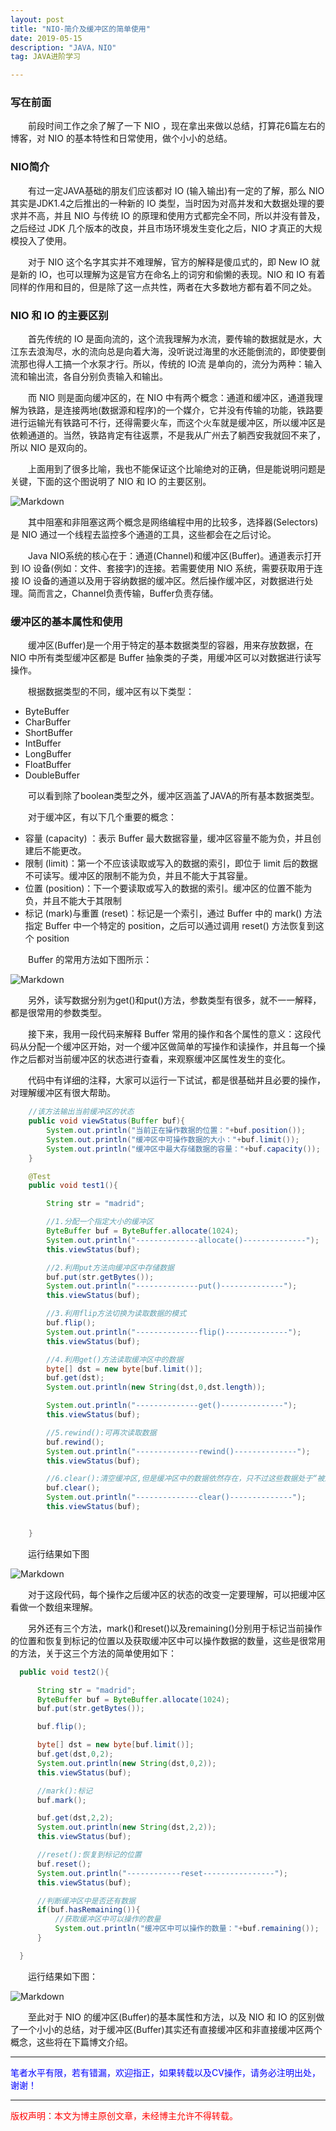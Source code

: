 ```yaml
---
layout: post
title: "NIO-简介及缓冲区的简单使用"
date: 2019-05-15
description: "JAVA，NIO"
tag: JAVA进阶学习

---
```


### 写在前面

&emsp;&emsp;前段时间工作之余了解了一下 NIO ，现在拿出来做以总结，打算花6篇左右的博客，对 NIO 的基本特性和日常使用，做个小小的总结。

### NIO简介

&emsp;&emsp;有过一定JAVA基础的朋友们应该都对 IO (输入输出)有一定的了解，那么 NIO 其实是JDK1.4之后推出的一种新的 IO 类型，当时因为对高并发和大数据处理的要求并不高，并且 NIO 与传统 IO 的原理和使用方式都完全不同，所以并没有普及，之后经过 JDK 几个版本的改良，并且市场环境发生变化之后，NIO 才真正的大规模投入了使用。

&emsp;&emsp;对于 NIO 这个名字其实并不难理解，官方的解释是傻瓜式的，即 New IO 就是新的 IO，也可以理解为这是官方在命名上的词穷和偷懒的表现。NIO 和 IO 有着同样的作用和目的，但是除了这一点共性，两者在大多数地方都有着不同之处。

### NIO 和 IO 的主要区别

&emsp;&emsp;首先传统的 IO 是面向流的，这个流我理解为水流，要传输的数据就是水，大江东去浪淘尽，水的流向总是向着大海，没听说过海里的水还能倒流的，即使要倒流那也得人工搞一个水泵才行。所以，传统的 IO流 是单向的，流分为两种：输入流和输出流，各自分别负责输入和输出。

&emsp;&emsp;而 NIO 则是面向缓冲区的，在 NIO 中有两个概念：通道和缓冲区，通道我理解为铁路，是连接两地(数据源和程序)的一个媒介，它并没有传输的功能，铁路要进行运输光有铁路可不行，还得需要火车，而这个火车就是缓冲区，所以缓冲区是依赖通道的。当然，铁路肯定有往返票，不是我从广州去了躺西安我就回不来了，所以 NIO 是双向的。

&emsp;&emsp;上面用到了很多比喻，我也不能保证这个比喻绝对的正确，但是能说明问题是关键，下面的这个图说明了 NIO 和 IO 的主要区别。

![Markdown](http://i4.piimg.com/600170/d3521a29c7be21da.png)

&emsp;&emsp;其中阻塞和非阻塞这两个概念是网络编程中用的比较多，选择器(Selectors)是 NIO 通过一个线程去监控多个通道的工具，这些都会在之后讨论。

&emsp;&emsp;Java NIO系统的核心在于：通道(Channel)和缓冲区(Buffer)。通道表示打开到 IO 设备(例如：文件、套接字)的连接。若需要使用 NIO 系统，需要获取用于连接 IO 设备的通道以及用于容纳数据的缓冲区。然后操作缓冲区，对数据进行处理。简而言之，Channel负责传输，Buffer负责存储。

### 缓冲区的基本属性和使用

&emsp;&emsp;缓冲区(Buffer)是一个用于特定的基本数据类型的容器，用来存放数据，在 NIO 中所有类型缓冲区都是 Buffer 抽象类的子类，用缓冲区可以对数据进行读写操作。

&emsp;&emsp;根据数据类型的不同，缓冲区有以下类型：

* ByteBuffer
* CharBuffer
* ShortBuffer
* IntBuffer
* LongBuffer
* FloatBuffer
* DoubleBuffer

&emsp;&emsp;可以看到除了boolean类型之外，缓冲区涵盖了JAVA的所有基本数据类型。

&emsp;&emsp;对于缓冲区，有以下几个重要的概念：
* 容量 (capacity) ：表示 Buffer 最大数据容量，缓冲区容量不能为负，并且创建后不能更改。
* 限制 (limit)：第一个不应该读取或写入的数据的索引，即位于 limit 后的数据不可读写。缓冲区的限制不能为负，并且不能大于其容量。
* 位置 (position)：下一个要读取或写入的数据的索引。缓冲区的位置不能为负，并且不能大于其限制
* 标记 (mark)与重置 (reset)：标记是一个索引，通过 Buffer 中的 mark() 方法指定 Buffer 中一个特定的 position，之后可以通过调用 reset() 方法恢复到这个 position

&emsp;&emsp;Buffer 的常用方法如下图所示：

![Markdown](http://i1.buimg.com/600170/0765c2e312ff4fa8.png)

&emsp;&emsp;另外，读写数据分别为get()和put()方法，参数类型有很多，就不一一解释，都是很常用的参数类型。

&emsp;&emsp;接下来，我用一段代码来解释 Buffer 常用的操作和各个属性的意义：这段代码从分配一个缓冲区开始，对一个缓冲区做简单的写操作和读操作，并且每一个操作之后都对当前缓冲区的状态进行查看，来观察缓冲区属性发生的变化。

&emsp;&emsp;代码中有详细的注释，大家可以运行一下试试，都是很基础并且必要的操作，对理解缓冲区有很大帮助。

```Java
    //该方法输出当前缓冲区的状态
    public void viewStatus(Buffer buf){
        System.out.println("当前正在操作数据的位置："+buf.position());
        System.out.println("缓冲区中可操作数据的大小："+buf.limit());
        System.out.println("缓冲区中最大存储数据的容量："+buf.capacity());
    }

    @Test
    public void test1(){

        String str = "madrid";

        //1.分配一个指定大小的缓冲区
        ByteBuffer buf = ByteBuffer.allocate(1024);
        System.out.println("--------------allocate()--------------");
        this.viewStatus(buf);

        //2.利用put方法向缓冲区中存储数据
        buf.put(str.getBytes());
        System.out.println("--------------put()--------------");
        this.viewStatus(buf);

        //3.利用flip方法切换为读取数据的模式
        buf.flip();
        System.out.println("--------------flip()--------------");
        this.viewStatus(buf);

        //4.利用get()方法读取缓冲区中的数据
        byte[] dst = new byte[buf.limit()];
        buf.get(dst);
        System.out.println(new String(dst,0,dst.length));

        System.out.println("--------------get()--------------");
        this.viewStatus(buf);

        //5.rewind():可再次读取数据
        buf.rewind();
        System.out.println("--------------rewind()--------------");
        this.viewStatus(buf);

        //6.clear():清空缓冲区,但是缓冲区中的数据依然存在，只不过这些数据处于“被遗忘状态”
        buf.clear();
        System.out.println("--------------clear()--------------");
        this.viewStatus(buf);


    }
```
&emsp;&emsp;运行结果如下图

![Markdown](http://i4.piimg.com/600170/dc64f89ad819f8b0.png)

&emsp;&emsp;对于这段代码，每个操作之后缓冲区的状态的改变一定要理解，可以把缓冲区看做一个数组来理解。

&emsp;&emsp;另外还有三个方法，mark()和reset()以及remaining()分别用于标记当前操作的位置和恢复到标记的位置以及获取缓冲区中可以操作数据的数量，这些是很常用的方法，关于这三个方法的简单使用如下：

```Java
  public void test2(){

      String str = "madrid";
      ByteBuffer buf = ByteBuffer.allocate(1024);
      buf.put(str.getBytes());

      buf.flip();

      byte[] dst = new byte[buf.limit()];
      buf.get(dst,0,2);
      System.out.println(new String(dst,0,2));
      this.viewStatus(buf);

      //mark():标记
      buf.mark();

      buf.get(dst,2,2);
      System.out.println(new String(dst,2,2));
      this.viewStatus(buf);

      //reset():恢复到标记的位置
      buf.reset();
      System.out.println("------------reset----------------");
      this.viewStatus(buf);

      //判断缓冲区中是否还有数据
      if(buf.hasRemaining()){
          //获取缓冲区中可以操作的数量
          System.out.println("缓冲区中可以操作的数量："+buf.remaining());
      }

  }
```

&emsp;&emsp;运行结果如下图：

![Markdown](http://i4.piimg.com/600170/45458fc069d4883a.png)

&emsp;&emsp;至此对于 NIO 的缓冲区(Buffer)的基本属性和方法，以及 NIO 和 IO 的区别做了一个小小的总结，对于缓冲区(Buffer)其实还有直接缓冲区和非直接缓冲区两个概念，这些将在下篇博文介绍。

----------
<font color="blue">笔者水平有限，若有错漏，欢迎指正，如果转载以及CV操作，请务必注明出处，谢谢！</font>

----------



<font color="red">版权声明：本文为博主原创文章，未经博主允许不得转载。</font>
